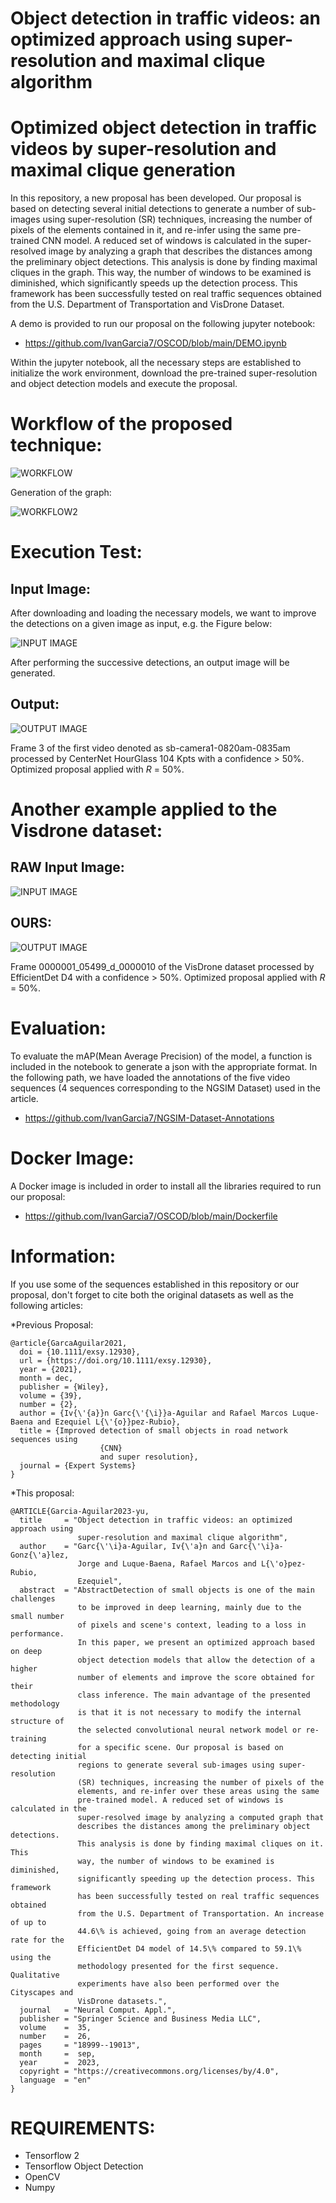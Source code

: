 # Object detection in traffic videos: an optimized approach using super-resolution and maximal clique algorithm

# Optimized object detection in traffic videos by super-resolution and maximal clique generation

In this repository, a new proposal has been developed. Our proposal is based on detecting several initial detections to generate a number of sub-images using super-resolution (SR) techniques, increasing the number of pixels of the elements contained in it, and re-infer using the same pre-trained CNN model. A reduced set of windows is calculated in the super-resolved image by analyzing a graph that describes the distances among the preliminary object detections. This analysis is done by finding maximal cliques in the graph. This way, the number of windows to be examined is diminished, which significantly speeds up the detection process. 
This framework has been successfully tested on real traffic sequences obtained from the U.S. Department of Transportation and VisDrone Dataset.

A demo is provided to run our proposal on the following jupyter notebook:

* https://github.com/IvanGarcia7/OSCOD/blob/main/DEMO.ipynb

Within the jupyter notebook, all the necessary steps are established to initialize the work environment, download the pre-trained super-resolution and object detection models and execute the proposal. 

# Workflow of the proposed technique:

![WORKFLOW](https://github.com/IvanGarcia7/OSCOD/blob/main/images/frameworkp1.jpg?raw=true)

Generation of the graph:

![WORKFLOW2](https://github.com/IvanGarcia7/OSCOD/blob/main/images/frameworkp2.png?raw=true)

# Execution Test:

## Input Image:

After downloading and loading the necessary models, we want to improve the detections on a given image as input, e.g. the Figure below:

![INPUT IMAGE](https://github.com/IvanGarcia7/OSCOD/blob/main/images/ex1-raw.jpg?raw=true)


After performing the successive detections, an output image will be generated. 

## Output:

![OUTPUT IMAGE](https://github.com/IvanGarcia7/OSCOD/blob/main/images/ex1-ours.jpg?raw=true)

Frame 3 of the first video denoted as sb-camera1-0820am-0835am processed by CenterNet HourGlass 104 Kpts with a confidence $>$ 50\%. Optimized proposal applied with $R$ = 50\%.


# Another example applied to the Visdrone dataset:

## RAW Input Image:

![INPUT IMAGE](https://github.com/IvanGarcia7/OSCOD/blob/main/images/ex2-raw.jpg?raw=true)


## OURS:

![OUTPUT IMAGE](https://github.com/IvanGarcia7/OSCOD/blob/main/images/ex2-ours.jpg?raw=true)

Frame 0000001\_05499\_d\_0000010 of the VisDrone dataset processed by EfficientDet D4 with a confidence $>$ 50\%. Optimized proposal applied with $R$ = 50\%.


# Evaluation:

To evaluate the mAP(Mean Average Precision) of the model, a function is included in the notebook to generate a json with the appropriate format. In the following path, we have loaded the annotations of the five video sequences (4 sequences corresponding to the NGSIM Dataset) used in the article.

* https://github.com/IvanGarcia7/NGSIM-Dataset-Annotations


# Docker Image:

A Docker image is included in order to install all the libraries required to run our proposal:

* https://github.com/IvanGarcia7/OSCOD/blob/main/Dockerfile

# Information:

If you use some of the sequences established in this repository or our proposal, don't forget to cite both the original datasets as well as the following articles:

*Previous Proposal:

```
@article{GarcaAguilar2021,
  doi = {10.1111/exsy.12930},
  url = {https://doi.org/10.1111/exsy.12930},
  year = {2021},
  month = dec,
  publisher = {Wiley},
  volume = {39},
  number = {2},
  author = {Iv{\'{a}}n Garc{\'{\i}}a-Aguilar and Rafael Marcos Luque-Baena and Ezequiel L{\'{o}}pez-Rubio},
  title = {Improved detection of small objects in road network sequences using
		            {CNN}
		            and super resolution},
  journal = {Expert Systems}
}
```

*This proposal:

```
@ARTICLE{Garcia-Aguilar2023-yu,
  title     = "Object detection in traffic videos: an optimized approach using
               super-resolution and maximal clique algorithm",
  author    = "Garc{\'\i}a-Aguilar, Iv{\'a}n and Garc{\'\i}a-Gonz{\'a}lez,
               Jorge and Luque-Baena, Rafael Marcos and L{\'o}pez-Rubio,
               Ezequiel",
  abstract  = "AbstractDetection of small objects is one of the main challenges
               to be improved in deep learning, mainly due to the small number
               of pixels and scene's context, leading to a loss in performance.
               In this paper, we present an optimized approach based on deep
               object detection models that allow the detection of a higher
               number of elements and improve the score obtained for their
               class inference. The main advantage of the presented methodology
               is that it is not necessary to modify the internal structure of
               the selected convolutional neural network model or re-training
               for a specific scene. Our proposal is based on detecting initial
               regions to generate several sub-images using super-resolution
               (SR) techniques, increasing the number of pixels of the
               elements, and re-infer over these areas using the same
               pre-trained model. A reduced set of windows is calculated in the
               super-resolved image by analyzing a computed graph that
               describes the distances among the preliminary object detections.
               This analysis is done by finding maximal cliques on it. This
               way, the number of windows to be examined is diminished,
               significantly speeding up the detection process. This framework
               has been successfully tested on real traffic sequences obtained
               from the U.S. Department of Transportation. An increase of up to
               44.6\% is achieved, going from an average detection rate for the
               EfficientDet D4 model of 14.5\% compared to 59.1\% using the
               methodology presented for the first sequence. Qualitative
               experiments have also been performed over the Cityscapes and
               VisDrone datasets.",
  journal   = "Neural Comput. Appl.",
  publisher = "Springer Science and Business Media LLC",
  volume    =  35,
  number    =  26,
  pages     = "18999--19013",
  month     =  sep,
  year      =  2023,
  copyright = "https://creativecommons.org/licenses/by/4.0",
  language  = "en"
}

```


# REQUIREMENTS:

* Tensorflow 2
* Tensorflow Object Detection
* OpenCV
* Numpy

